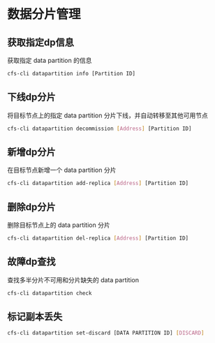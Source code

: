 # 数据分片管理

## 获取指定dp信息

获取指定 data partition 的信息

```bash
cfs-cli datapartition info [Partition ID]
```

## 下线dp分片

将目标节点上的指定 data partition 分片下线，并自动转移至其他可用节点

```bash
cfs-cli datapartition decommission [Address] [Partition ID]
```

## 新增dp分片

在目标节点新增一个 data partition 分片

```bash
cfs-cli datapartition add-replica [Address] [Partition ID]
```

## 删除dp分片

删除目标节点上的 data partition 分片

```bash
cfs-cli datapartition del-replica [Address] [Partition ID]
```

## 故障dp查找

查找多半分片不可用和分片缺失的 data partition

```bash
cfs-cli datapartition check
```

## 标记副本丢失

```bash
cfs-cli datapartition set-discard [DATA PARTITION ID] [DISCARD]
```